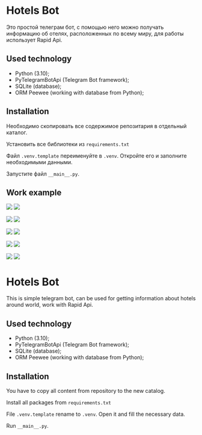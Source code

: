 # Hotels Bot
Это простой телеграм бот, 
с помощью него можно получать информацию об отелях, расположенных по всему миру,
для работы использует Rapid Api.

## Used technology
* Python (3.10);
* PyTelegramBotApi (Telegram Bot framework);
* SQLite (database);
* ORM Peewee (working with database from Python);

## Installation

Необходимо скопировать все содержимое репозитария в отдельный каталог.

Установить все библиотеки из `requirements.txt`

Файл `.venv.template` переименуйте в `.venv`. Откройте его и заполните необходимыми данными.

Запустите файл `__main__.py`.

## Work example

![](example\image_1.png) ![](example\image_2.png)

![](example\image_3.png) ![](example\image_4.png)

![](example\image_5.png) ![](example\image_6.png)

![](example\image_7.png) ![](example\image_8.png)

![](example\image_9.png) ![](example\image_10.png)

# Hotels Bot
This is simple telegram bot,
can be used for getting information about hotels around world,
work with Rapid Api.

## Used technology
* Python (3.10);
* PyTelegramBotApi (Telegram Bot framework);
* SQLite (database);
* ORM Peewee (working with database from Python);

## Installation

You have to copy all content from repository to the new catalog.

Install all packages from `requirements.txt`

File `.venv.template` rename to `.venv`. Open it and fill the necessary data. 

Run `__main__.py`.